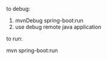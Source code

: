 to debug:

1. mvnDebug spring-boot:run
2. use debug remote java application


to run:

mvn spring-boot:run